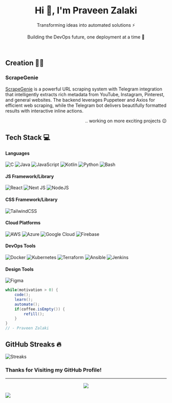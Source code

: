 <h1 align="center"> Hi 👋, I'm Praveen Zalaki </br> 
</h1>
<p align="center">Transforming ideas into automated solutions ⚡</p>
<p align="center">Building the DevOps future, one deployment at a time 🚀</p>
<p align="center">
<a href="mailto:praveenzalaki.arc@gmail.com" target="_blank"><img alt="" src="https://img.shields.io/badge/Email-000?logo=gmail&logoColor=D14836&style=for-the-badge" style="vertical-align:center" /></a>
<a href="https://linkedin.com/in/praveen-zalaki-72b275351" target="_blank"><img alt="" src="https://img.shields.io/badge/LinkedIn-000?logo=linkedin&logoColor=0A66C2&style=for-the-badge" style="vertical-align:center" /></a>
<a href="https://instagram.com/zenzer0s" target="_blank"><img alt="" src="https://img.shields.io/badge/Instagram-000?style=for-the-badge&logo=Instagram&logoColor=E4405F" style="vertical-align:center" /></a></p>

## Creation 👨‍💻

### ScrapeGenie
[ScrapeGenie](https://github.com/zenzer0s/ScrapeGenie.git) is a powerful URL scraping system with Telegram integration that intelligently extracts rich metadata from YouTube, Instagram, Pinterest, and general websites. The backend leverages Puppeteer and Axios for efficient web scraping, while the Telegram bot delivers beautifully formatted results with interactive inline actions.

<p align="right">
.. working on more exciting projects 😉 </p>

## Tech Stack 💻
#### Languages
![C](https://img.shields.io/badge/-C-000?style=for-the-badge&logo=c)
![Java](https://img.shields.io/badge/-Java-000?style=for-the-badge&logo=openjdk&logoColor=ED8B00)
![JavaScript](https://img.shields.io/badge/-JavaScript-000?style=for-the-badge&logo=javascript)
![Kotlin](https://img.shields.io/badge/-Kotlin-000?style=for-the-badge&logo=kotlin&logoColor=7F52FF)
![Python](https://img.shields.io/badge/-Python-000?style=for-the-badge&logo=python&logoColor=ffdd54)
![Bash](https://img.shields.io/badge/-Bash-000?style=for-the-badge&logo=gnu-bash&logoColor=white)

#### JS Framework/Library
![React](https://img.shields.io/badge/-ReactJS-000?style=for-the-badge&logo=react)
![Next JS](https://img.shields.io/badge/-NextJS-000?style=for-the-badge&logo=next.js)
![NodeJS](https://img.shields.io/badge/-NodeJS-000?style=for-the-badge&logo=node.js&logoColor=green)

#### CSS Framework/Library
![TailwindCSS](https://img.shields.io/badge/-TailwindCSS-000?style=for-the-badge&logo=tailwind-css)

#### Cloud Platforms
![AWS](https://img.shields.io/badge/-AWS-000?style=for-the-badge&logo=amazon-aws&logoColor=FF9900)
![Azure](https://img.shields.io/badge/-Azure-000?style=for-the-badge&logo=microsoftazure&logoColor=0072C6)
![Google Cloud](https://img.shields.io/badge/-Google%20Cloud-000?style=for-the-badge&logo=google-cloud&logoColor=4285F4)
![Firebase](https://img.shields.io/badge/-Firebase-000?style=for-the-badge&logo=firebase&logoColor=FFCA28)

#### DevOps Tools
![Docker](https://img.shields.io/badge/-Docker-000?style=for-the-badge&logo=docker&logoColor=0db7ed)
![Kubernetes](https://img.shields.io/badge/-Kubernetes-000?style=for-the-badge&logo=kubernetes&logoColor=326ce5)
![Terraform](https://img.shields.io/badge/-Terraform-000?style=for-the-badge&logo=terraform&logoColor=5835CC)
![Ansible](https://img.shields.io/badge/-Ansible-000?style=for-the-badge&logo=ansible&logoColor=white)
![Jenkins](https://img.shields.io/badge/-Jenkins-000?style=for-the-badge&logo=jenkins&logoColor=white)

#### Design Tools
![Figma](https://img.shields.io/badge/-Figma-000?style=for-the-badge&logo=figma&logoColor=F24E1E)

``` java
while(motivation > 0) {
    code();
    learn();
    automate();
    if(coffee.isEmpty()) {
        refill();
    }
}
// - Praveen Zalaki
```



## GitHub Streaks 🔥
![Streaks](https://nirzak-streak-stats.vercel.app/?user=zenzer0s&theme=jolly&date_format=j%20M%5B%20Y%5D)



### Thanks for Visiting my GitHub Profile!

---
<p align="center">
<img src="https://github.com/zenzer0s/zenzer0s/blob/output/github-contribution-grid-snake-dark.svg">
</p>

[![](https://visitcountpro.netlify.app/api?id=zenzer0s&pretty=true)](https://visitcount.itsvg.in)
